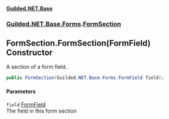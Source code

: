 #### [Guilded.NET.Base](Guilded_NET_Base.md 'Guilded.NET.Base')
### [Guilded.NET.Base.Forms](Guilded_NET_Base.md#Guilded_NET_Base_Forms 'Guilded.NET.Base.Forms').[FormSection](FormSection.md 'Guilded.NET.Base.Forms.FormSection')
## FormSection.FormSection(FormField) Constructor
A section of a form field.  
```csharp
public FormSection(Guilded.NET.Base.Forms.FormField field);
```
#### Parameters
<a name='Guilded_NET_Base_Forms_FormSection_FormSection(Guilded_NET_Base_Forms_FormField)_field'></a>
`field` [FormField](FormField.md 'Guilded.NET.Base.Forms.FormField')  
The field in this form section
  
